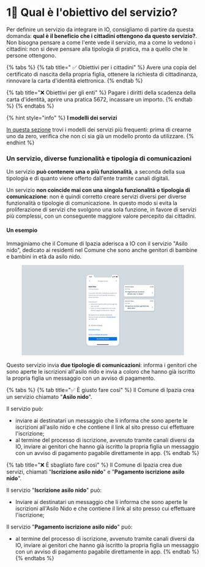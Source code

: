 # 1⃣ Qual è l'obiettivo del servizio?

Per definire un servizio da integrare in IO, consigliamo di partire da questa domanda: **qual è il beneficio che i cittadini ottengono da questo servizio?**. Non bisogna pensare a come l'ente vede il servizio, ma a come lo vedono i cittadini: non si deve pensare alla tipologia di pratica, ma a quello che le persone ottengono.

{% tabs %}
{% tab title=" ✅ Obiettivi per i cittadini" %}
Avere una copia del certificato di nascita della propria figlia, ottenere la richiesta di cittadinanza, rinnovare la carta d'identità elettronica.&#x20;
{% endtab %}

{% tab title="❌ Obiettivi per gli enti" %}
Pagare i diritti della scadenza della carta d'identità, aprire una pratica 5672, incassare un importo.
{% endtab %}
{% endtabs %}

{% hint style="info" %}
**I modelli dei servizi**

[In questa sezione](../../modelli/i-modelli-dei-servizi-piu-comuni/) trovi i modelli dei servizi più frequenti: prima di crearne uno da zero, verifica che non ci sia già un modello pronto da utilizzare.
{% endhint %}

### Un servizio, diverse funzionalità e tipologia di comunicazioni

Un servizio **può contenere una o più funzionalità**, a seconda della sua tipologia e di quanto viene offerto dall'ente tramite canali digitali.&#x20;

Un servizio **non coincide mai con una singola funzionalità o tipologia di comunicazione**: non è quindi corretto creare servizi diversi per diverse funzionalità o tipologie di comunicazione. In questo modo si evita la proliferazione di servizi che svolgono una sola funzione, in favore di servizi più complessi, con un conseguente maggiore valore percepito dai cittadini.&#x20;

#### Un esempio

Immaginiamo che il Comune di Ipazia aderisca a IO con il servizio "Asilo nido", dedicato ai residenti nel Comune che sono anche genitori di bambine e bambini in età da asilo nido.&#x20;

<figure><img src="../../.gitbook/assets/B0vv (1).png" alt=""><figcaption></figcaption></figure>

Questo servizio invia **due tipologie di comunicazioni**: informa i genitori che sono aperte le iscrizioni all'asilo nido e invia a coloro che hanno già iscritto la propria figlia un messaggio con un avviso di pagamento.

{% tabs %}
{% tab title="✅ È giusto fare così" %}
Il Comune di Ipazia crea un servizio chiamato "**Asilo nido**".&#x20;

Il servizio può:

* inviare ai destinatari un messaggio che li informa che sono aperte le iscrizioni all'asilo nido e che contiene il link al sito presso cui effettuare l'iscrizione;
* al termine del processo di iscrizione, avvenuto tramite canali diversi da IO, inviare ai genitori che hanno già iscritto la propria figlia un messaggio con un avviso di pagamento pagabile direttamente in app.
{% endtab %}

{% tab title="❌ È sbagliato fare così" %}
Il Comune di Ipazia crea due servizi, chiamati "**Iscrizione asilo nido**" e "**Pagamento iscrizione asilo nido**".&#x20;

Il servizio "**Iscrizione asilo nido**" può:

* Inviare ai destinatari un messaggio che li informa che sono aperte le iscrizioni all'Asilo Nido e che contiene il link al sito presso cui effettuare l'iscrizione;

Il servizio "**Pagamento iscrizione asilo nido**" può:

* al termine del processo di iscrizione, avvenuto tramite canali diversi da IO, inviare ai genitori che hanno già iscritto la propria figlia un messaggio con un avviso di pagamento pagabile direttamente in app.
{% endtab %}
{% endtabs %}
